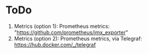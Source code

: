 # ToDo

1. Metrics (option 1): Prometheus metrics: "https://github.com/prometheus/jmx_exporter"
1. Metrics (option 2): Prometheus metrics, via Telegraf: https://hub.docker.com/_/telegraf